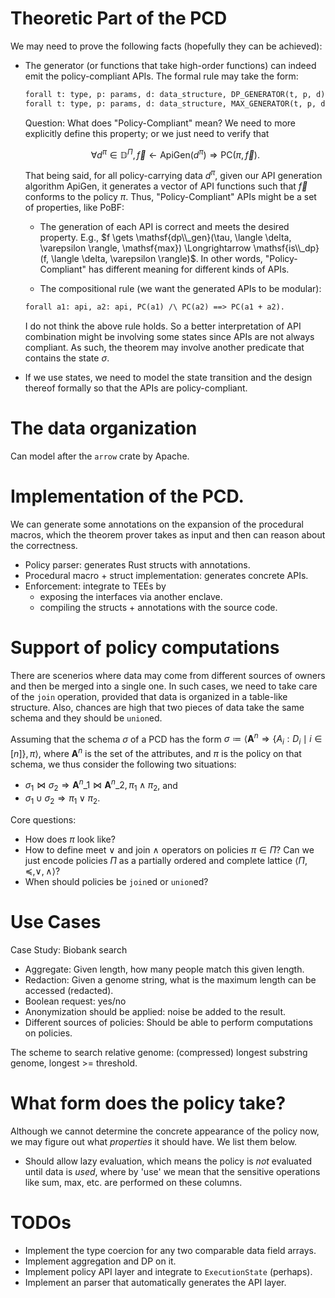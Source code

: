 # Theoretic Part of the PCD

We may need to prove the following facts (hopefully they can be achieved):

* The generator (or functions that take high-order functions) can indeed emit the policy-compliant APIs. The formal rule may take the form:

  ```txt
  forall t: type, p: params, d: data_structure, DP_GENERATOR(t, p, d) = dp_api ==> PC(dp_api).
  forall t: type, p: params, d: data_structure, MAX_GENERATOR(t, p, d) = max_api ==> PC(dp_api).
  ```

  Question: What does "Policy-Compliant" mean? We need to more explicitly define this property; or we just need to verify that
  
  $$\forall d^{\pi} \in \mathbb{D}^{\Pi}, \vec{f} \gets \mathsf{ApiGen}(d^{\pi}) \Longrightarrow \mathsf{PC}(\pi, \vec{f}).$$
  
  That being said, for all policy-carrying data $d^{\pi}$, given our API generation algorithm $\mathsf{ApiGen}$, it generates a vector of API functions such that $\vec f$ conforms to the policy $\pi$. Thus, "Policy-Compliant" APIs might be a set of properties, like PoBF:

  - The generation of each API is correct and meets the desired property. E.g., $f \gets \mathsf{dp\\_gen}(\tau, \langle \delta, \varepsilon \rangle, \mathsf{max}) \Longrightarrow \mathsf{is\\_dp}(f, \langle \delta, \varepsilon \rangle)$. In other words, "Policy-Compliant" has different meaning for different kinds of APIs.

  - The compositional rule (we want the generated APIs to be modular):

  ```txt
  forall a1: api, a2: api, PC(a1) /\ PC(a2) ==> PC(a1 + a2).
  ```

  I do not think the above rule holds. So a better interpretation of API combination might be involving some states since APIs are not always compliant. As such, the theorem may involve another predicate that contains the state $\sigma$.

* If we use states, we need to model the state transition and the design thereof formally so that the APIs are policy-compliant.

# The data organization

Can model after the `arrow` crate by Apache.

# Implementation of the PCD.

We can generate some annotations on the expansion of the procedural macros, which the theorem prover takes as input and then can reason about the correctness.

* Policy parser: generates Rust structs with annotations.
* Procedural macro + struct implementation: generates concrete APIs.
* Enforcement: integrate to TEEs by
  - exposing the interfaces via another enclave.
  - compiling the structs + annotations with the source code.

# Support of policy computations

There are scenerios where data may come from different sources of owners and then be merged into a single one. In such cases, we need to take care of the `join` operation, provided that data is organized in a table-like structure. Also, chances are high that two pieces of data take the same schema and they should be `union`ed.

Assuming that the schema $\sigma$ of a PCD has the form $\sigma \coloneqq \langle \mathbf{A}^{n} \Rightarrow \{A_i: D_i \mid i \in [n] \}, \pi \rangle$, where $\mathbf{A}^{n}$ is the set of the attributes, and $\pi$ is the policy on that schema, we thus consider the following two situations:

* $\sigma_1 \bowtie \sigma_2 \Rightarrow \mathbf{A}^{n}\_{1} \bowtie \mathbf{A}^{n}\_{2}, \pi_1 \wedge \pi_2$, and
* $\sigma_1 \cup \sigma_2 \Rightarrow \pi_1 \vee \pi_2$.

Core questions:

* How does $\pi$ look like?
* How to define meet $\vee$ and join $\wedge$ operators on policies $\pi \in \Pi$? Can we just encode policies $\Pi$ as a partially ordered and complete lattice $\langle \Pi, \preceq, \vee, \wedge \rangle$?
* When should policies be `join`ed or `union`ed?

# Use Cases

Case Study: Biobank search
* Aggregate: Given length, how many people match this given length.
* Redaction: Given a genome string, what is the maximum length can be accessed (redacted).
* Boolean request: yes/no
* Anonymization should be applied: noise be added to the result.
* Different sources of policies: Should be able to perform computations on policies.

The scheme to search relative genome: (compressed) longest substring genome, longest >= threshold.

# What form does the policy take?

Although we cannot determine the concrete appearance of the policy now, we may figure out what *properties* it should have. We list them below.

* Should allow lazy evaluation, which means the policy is *not* evaluated until data is *used*, where by 'use' we mean that the sensitive operations like sum, max, etc. are performed on these columns.

# TODOs

* Implement the type coercion for any two comparable data field arrays.
* Implement aggregation and DP on it.
* Implement policy API layer and integrate to `ExecutionState` (perhaps).
* Implement an parser that automatically generates the API layer.
